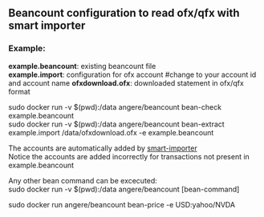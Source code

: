 ## Beancount configuration to read ofx/qfx with smart importer

### Example:
**example.beancount**: existing beancount file  
**example.import**: configuration for ofx account #change to your account id and account name
**ofxdownload.ofx**: downloaded statement in ofx/qfx format  

sudo docker run -v $(pwd):/data angere/beancount bean-check example.beancount  
sudo docker run -v $(pwd):/data angere/beancount bean-extract example.import /data/ofxdownload.ofx -e example.beancount  

The accounts are automatically added by [smart-importer](https://github.com/beancount/smart_importer)  
Notice the accounts are added incorrectly for transactions not present in example.beancount  

Any other bean command can be excecuted:  
sudo docker run -v $(pwd):/data angere/beancount [bean-command]  

sudo docker run angere/beancount bean-price -e USD:yahoo/NVDA
